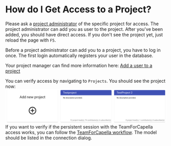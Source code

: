 <!--
 ~ SPDX-FileCopyrightText: Copyright DB InfraGO AG and contributors
 ~ SPDX-License-Identifier: Apache-2.0
 -->

# How do I Get Access to a Project?

Please ask a [project administrator](../roles.md) of the specific project for
access. The project administrator can add you as user to the project. After
you've been added, you should have direct access. If you don't see the project
yet, just reload the page with `F5`.

Before a project administrator can add you to a project, you have to log in
once. The first login automatically registers your user in the database.

Your project manager can find more information here:
[Add a user to a project](../add-user/index.md)

You can verify access by navigating to `Projects`. You should see the project
now: ![Project overview](./project-overview.png) If you want to verify if the
persistent session with the TeamForCapella access works, you can follow the
[TeamForCapella workflow](../../tools/capella/teamforcapella/connect/index.md).
The model should be listed in the connection dialog.

